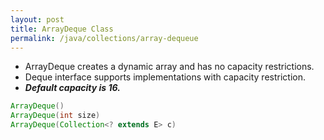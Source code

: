```yaml
---
layout: post
title: ArrayDeque Class
permalink: /java/collections/array-dequeue
---
```


* ArrayDeque creates a dynamic array and has no capacity restrictions. 
* Deque interface supports implementations with capacity restriction. 
* ***Default capacity is 16.***

```java
ArrayDeque()
ArrayDeque(int size)
ArrayDeque(Collection<? extends E> c)
```